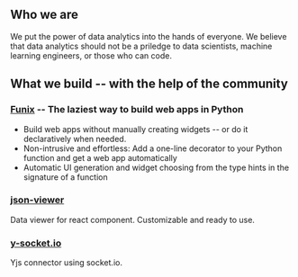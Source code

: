## Who we are

We put the power of data analytics into the hands of everyone. We believe that data analytics should not be a priledge to data scientists, machine learning engineers, or those who can code. 

## What we build -- with the help of the community

### [Funix](https://github.com/TexteaInc/Funix) -- The laziest way to build web apps in Python

* Build web apps without manually creating widgets -- or do it declaratively when needed. 
* Non-intrusive and effortless: Add a one-line decorator to your Python function and get a web app automatically
* Automatic UI generation and widget choosing from the type hints in the signature of a function 

### [json-viewer](https://github.com/TexteaInc/json-viewer)

Data viewer for react component. Customizable and ready to use.


### [y-socket.io](https://github.com/TexteaInc/y-socket.io)

Yjs connector using socket.io.


